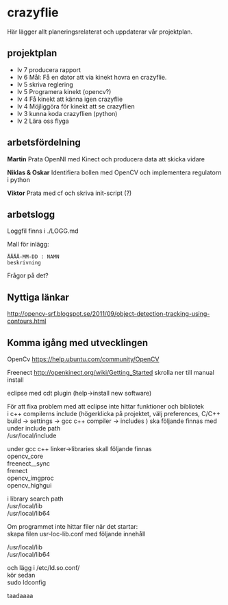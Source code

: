 crazyflie
=========
Här lägger allt planeringsrelaterat och uppdaterar vår projektplan.

projektplan
-----------

- lv 7 producera rapport
- lv 6 Mål: Få en dator att via kinekt hovra en crazyflie.
- lv 5 skriva reglering
- lv 5 Programera kinekt (opencv?)
- lv 4 Få kinekt att känna igen crazyflie
- lv 4 Möjliggöra för kinekt att se crazyflien
- lv 3 kunna koda crazyflien (python)
- lv 2 Lära oss flyga

arbetsfördelning
----------------
__Martin__
Prata OpenNI med Kinect och producera data att skicka vidare

__Niklas & Oskar__
Identifiera bollen med OpenCV och implementera regulatorn i python

__Viktor__
Prata med cf och skriva init-script (?)

arbetslogg
----------
Loggfil finns i ./LOGG.md

Mall för inlägg:

    ÅÅÅÅ-MM-DD : NAMN
    beskrivning

Frågor på det?  

Nyttiga länkar  
--------------
http://opencv-srf.blogspot.se/2011/09/object-detection-tracking-using-contours.html  




Komma igång med utvecklingen  
----------------------------

OpenCv  https://help.ubuntu.com/community/OpenCV  

Freenect  http://openkinect.org/wiki/Getting_Started    skrolla ner till manual install  

eclipse med cdt plugin (help->install new software)  


För att fixa problem med att eclipse inte hittar funktioner och bibliotek  
i c++ compilerns include (högerklicka på projektet, välj preferences, C/C++ build -> settings -> gcc c++ compiler -> includes ) ska följande finnas med under include path  
/usr/local/include  

under gcc c++ linker->libraries skall följande finnas  
opencv_core  
freenect__sync  
frenect  
opencv_imgproc  
opencv_highgui  

i library search path  
/usr/local/lib  
/usr/local/lib64  



Om programmet inte hittar filer när det startar:  
skapa filen usr-loc-lib.conf med följande innehåll  

/usr/local/lib  
/usr/local/lib64  

och lägg i /etc/ld.so.conf/  
kör sedan   
sudo ldconfig  


taadaaaa
